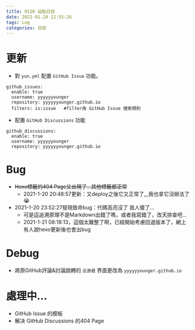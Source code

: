 ```yaml
---
title: 0120 站點日誌
date: 2021-01-20 12:55:26
tags: Log
categories: 日誌
---
```


# 更新

* 對 `yun.yml` 配置 `GitHub Issue` 功能。
```
github_issues:
  enable: true
  username: yyyyyyounger
  repository: yyyyyyounger.github.io
  filters: is:issue   #filter為 GitHub Issue 搜索規則
```
* 配置 `GitHub Discussions` 功能
```
github_discussions:
  enable: true
  username: yyyyyyounger
  repository: yyyyyyounger.github.io
```

# Bug

* ~~Hexo標籤的404 Page又出現了...其他標籤都正常~~
  * 2021-1-20 20:48:57更新：又deploy之後它又正常了,,,我也拿它沒辦法了 😭
* 2021-1-20 23:52:27發現致命bug：代碼高亮沒了 我人傻了...
  * 可是這追溯原理不是Markdown出錯了嗎，或者我寫錯了，改天排查吧...
  * 2021-1-21 08:18:13，這個太難整了啊，已經開始考慮回退版本了，網上有人說hexo更新後也會出bug

# Debug

* 將原GitHub評論&討論跳轉的 `云游君` 界面更改為 `yyyyyyounger.github.io`

# 處理中...

* GitHub Issue 的模板
* 解决 GitHub Discussions 的404 Page
